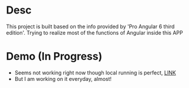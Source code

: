 # Desc 

This project is built based on the info provided by 'Pro Angular 6 third edition'. Trying to realize most of the functions of Angular inside this APP

# Demo (In Progress)

- Seems not working right now though local running is perfect,  [LINK](https://puddlejumper26.github.io/sports-store/)
- But I am working on it everyday, almost!

